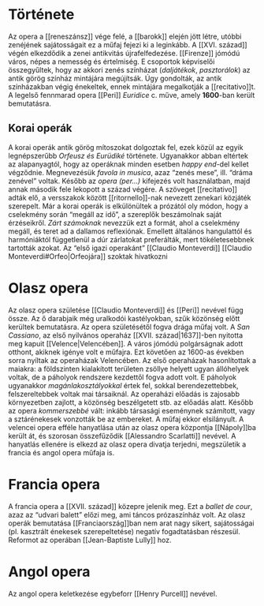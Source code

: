 # Története
Az opera a [[reneszánsz]] vége felé, a [[barokk]] elején jött létre, utóbbi zenéjének sajátosságait ez a műfaj fejezi ki a leginkább.
A [[XVI. század]] végén elkezdődik a zenei antikvitás újrafelfedezése. [[Firenze]] jómódú város, népes a nemesség és értelmiség. E csoportok képviselői összegyűltek, hogy az akkori zenés színházat (*daljátékok*, *pasztorálok*) az antik görög színház mintájára megújítsák. Úgy gondolták, az antik színházakban végig énekeltek, ennek mintájára megalkotják a [[recitativo]]t.
A legelső fennmarad opera [[Peri]] *Euridice* c. műve, amely **1600**-ban került bemutatásra.
## Korai operák
A korai operák antik görög mítoszokat dolgoztak fel, ezek közül az egyik legnépszerűbb *Orfeusz és Eurüdiké* története. Ugyanakkor abban eltértek az alapanyagtól, hogy az operáknak minden esetben *happy end*-del kellet végződnie.
Megnevezésük *favola in musica*, azaz “zenés mese”, ill. “dráma zenével” voltak. Később az *opera (per…)* kifejezés volt használatban, majd annak második fele lekopott a század végére. A szöveget [[recitativo]] adták elő, a versszakok között [[ritornello]]-nak nevezett zenekari közjáték szerepelt. Már a korai operák is elkülönültek a prózától oly módon, hogy a cselekmény során “megáll az idő”, a szereplők beszámolnak saját érzéseikről. *Zárt számoknak* nevezzük ezt a formát, ahol a cselekmény megáll, és teret ad a dallamos reflexiónak.
Emellett általános hangulattól és harmóniáktól függetlenül a dúr zárlatokat preferálták, mert tökéletesebbnek tartották azokat.
Az “első igazi operakánt” [[Claudio Monteverdi]] [[Claudio Monteverdi#Orfeo|Orfeojára]] szoktak hivatkozni

# Olasz opera
Az olasz opera születése [[Claudio Monteverdi]] és [[Peri]] nevével függ össze. Az ő darabjaik még uralkodói kastélyokban, szűk közönség előtt kerültek bemutatásra. Az opera születésétől fogva drága műfaj volt.
A *San Cassiano*, az első nyilvános operaház [[XVII. század|1637]]-ben nyitotta meg kapuit [[Velence|Velencében]]. A város jómódú polgárságnak adott otthont, akiknek igénye volt e műfajra. Ezt követően az 1600-as években sorra nyíltak az operaházak Velencében.
Az első operaházak hasonlítottak a maiakra: a földszinten kialakított területen zsöllye helyett ugyan állóhelyek voltak, de a páholyok rendszere kezdettől fogva adott volt. E páholyok ugyanakkor *magánlakosztályokkal* értek fel, sokkal berendezettebbek, felszereltebbek voltak mai társaiknál. Az operaházi előadás is zajosabb környezetben zajlott, a közönség beszélgetett stb. az előadás alatt.
Később az opera *kommerszebbé* vált: inkább társasági eseménynek számított, vagy a sztárénekesek vonzották be az embereket. A műfaj ekkor elsilányult.
A velencei opera efféle hanyatlása után az olasz opera központja [[Nápoly]]ba került át, és szorosan összefűződik [[Alessandro Scarlatti]] nevével.
A hanyatlás ellenére is elkezd az olasz opera divatja terjedni, megszületik a francia és angol opera műfaja is.
# Francia opera
A francia opera a [[XVII. század]] közepre jelenik meg. Ezt a *ballet de cour*, azaz az “udvari balett” előzi meg, ami táncos prózaszínház volt.
Az olasz operák bemutatása [[Franciaország]]ban nem arat nagy sikert, sajátosságai (pl. kasztrált énekesek szerepeltetése) negatív fogadtatásban részesül.
Reformot az operában [[Jean-Baptiste Lully]] hoz.

# Angol opera
Az angol opera keletkezése egybeforr [[Henry Purcell]] nevével.